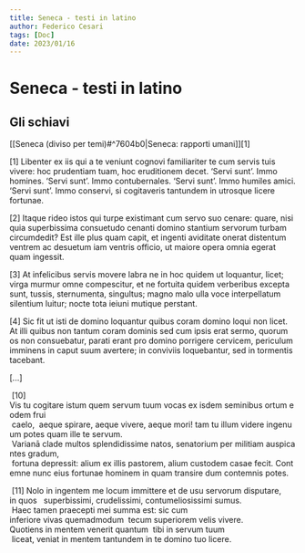 ```yaml
---
title: Seneca - testi in latino 
author: Federico Cesari 
tags: [Doc]
date: 2023/01/16
---
```

# Seneca - testi in latino

## Gli schiavi
[[Seneca (diviso per temi)#^7604b0|Seneca: rapporti umani]][1]

[1] Libenter ex iis qui a te veniunt cognovi familiariter te cum servis tuis vivere: hoc prudentiam tuam, hoc eruditionem decet. ‘Servi sunt’. Immo homines. ‘Servi sunt’. Immo contubernales. ‘Servi sunt’. Immo humiles amici. ‘Servi sunt’. Immo conservi, si cogitaveris tantundem in utrosque licere fortunae.


[2] Itaque rideo istos qui turpe existimant cum servo suo cenare: quare, nisi quia superbissima consuetudo cenanti domino stantium servorum turbam circumdedit? Est ille plus quam capit, et ingenti aviditate onerat distentum ventrem ac desuetum iam ventris officio, ut maiore opera omnia egerat quam ingessit.


[3] At infelicibus servis movere labra ne in hoc quidem ut loquantur, licet; virga murmur omne compescitur, et ne fortuita quidem verberibus excepta sunt, tussis, sternumenta, singultus; magno malo ulla voce interpellatum silentium luitur; nocte tota ieiuni mutique perstant.


[4] Sic fit ut isti de domino loquantur quibus coram domino loqui non licet. At illi quibus non tantum coram dominis sed cum ipsis erat sermo, quorum os non consuebatur, parati erant pro domino porrigere cervicem, periculum imminens in caput suum avertere; in conviviis loquebantur, sed in tormentis tacebant.

[...]

 [10] Vis tu cogitare istum quem servum tuum vocas ex isdem seminibus ortum eodem frui 
 caelo,  aeque spirare, aeque vivere, aeque mori! tam tu illum videre ingenuum potes quam ille te servum.
 Varianā clade multos splendidissime natos, senatorium per militiam auspicantes gradum, 
 fortuna depressit: alium ex illis pastorem, alium custodem casae fecit. Contemne nunc eius fortunae hominem in quam transire dum contemnis potes. 

 [11] Nolo in ingentem me locum immittere et de usu servorum disputare, in quos 
 superbissimi, crudelissimi, contumeliosissimi sumus. 
 Haec tamen praecepti mei summa est: sic cum inferiore vivas quemadmodum
 tecum superiorem velis vivere. Quotiens in mentem venerit quantum  tibi in servum tuum 
 liceat, veniat in mentem tantundem in te domino tuo licere.
